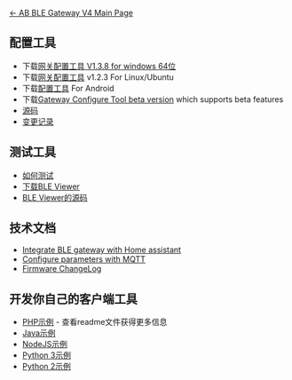 [← AB BLE Gateway V4 Main Page](AB_BLE_Gateway_V4.md)

## 配置工具

- 下载[网关配置工具 V1.3.8 for windows 64位][config-tool-link]
- 下载[网关配置工具](https://i1.aprbrother.com/gw-config-tool-1.2.3_amd64.deb.zip) v1.2.3 For Linux/Ubuntu
- 下载[配置工具](https://i1.aprbrother.com/apk/gw-config-tool-v1.1.2.apk) For Android
- 下载[Gateway Configure Tool beta version][config-tool-beta] which supports beta features
- [源码](https://github.com/AprilBrother/gw4-config-tool)
- [变更记录](https://github.com/AprilBrother/gw4-config-tool/wiki/ChangeLog)

## 测试工具

- [如何测试](Quick_Start_For_AB_BLE_Gateway_V4.md#How_To_Test)
- [下载BLE Viewer](https://i1.aprbrother.com/ble-viewer-setup-1.0.2.zip)
- [BLE Viewer的源码](https://github.com/AprilBrother/ble-viewer)

## 技术文档

* [Integrate BLE gateway with Home assistant](gw4/integrate_with_ha.md)
* [Configure parameters with MQTT](gw4/config_with_mqtt.md)
* [Firmware ChangeLog](AB_BLE_Gateway_V4_Firmware_Changes.md)

## 开发你自己的客户端工具

* [PHP示例](https://github.com/AprilBrother/ab-ble-gateway-sdk-php) - 查看readme文件获得更多信息
* [Java示例](https://github.com/AprilBrother/ab-ble-gateway-sdk/tree/master/gateway-v4/examples/java)
* [NodeJS示例](https://github.com/AprilBrother/ab-ble-gateway-sdk/tree/master/gateway-v4/examples/nodejs)
* [Python 3示例](https://github.com/AprilBrother/ab-ble-gateway-sdk/tree/master/gateway-v4/examples/python3)
* [Python 2示例](https://github.com/AprilBrother/ab-ble-gateway-sdk/tree/master/gateway-v4/examples/python)

[config-tool-link]: https://i1.aprbrother.com/gw4-config-tool-v1.3.8.zip "Gateway Configure Tool"
[config-tool-beta]: https://github.com/AprilBrother/gw4-config-tool/releases "Latest Gateway config tool"
